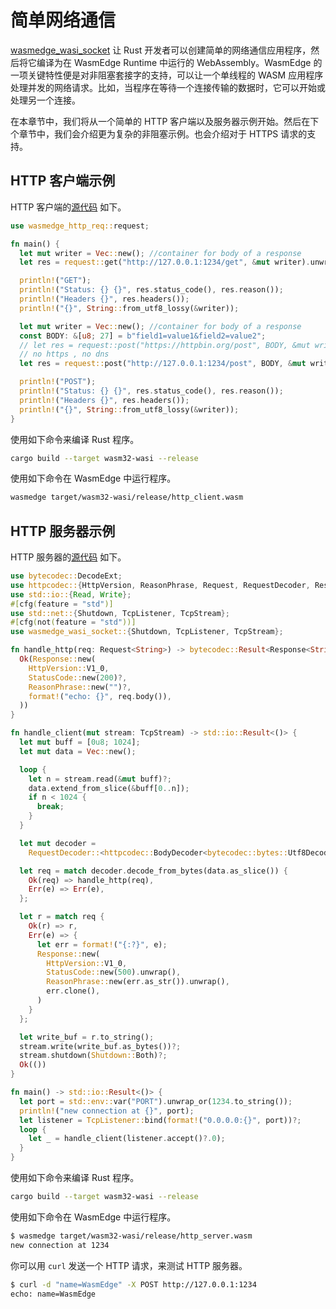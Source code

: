 # 简单网络通信

[wasmedge_wasi_socket](https://github.com/second-state/wasmedge_wasi_socket) 让 Rust 开发者可以创建简单的网络通信应用程序，然后将它编译为在 WasmEdge Runtime 中运行的 WebAssembly。WasmEdge 的一项关键特性便是对非阻塞套接字的支持，可以让一个单线程的 WASM 应用程序处理并发的网络请求。比如，当程序在等待一个连接传输的数据时，它可以开始或处理另一个连接。

在本章节中，我们将从一个简单的 HTTP 客户端以及服务器示例开始。然后在下个章节中，我们会介绍更为复杂的非阻塞示例。也会介绍对于 HTTPS 请求的支持。

## HTTP 客户端示例

HTTP 客户端的[源代码](https://github.com/second-state/wasmedge_wasi_socket/tree/main/examples/http_client) 如下。

```rust
use wasmedge_http_req::request;

fn main() {
  let mut writer = Vec::new(); //container for body of a response
  let res = request::get("http://127.0.0.1:1234/get", &mut writer).unwrap();

  println!("GET");
  println!("Status: {} {}", res.status_code(), res.reason());
  println!("Headers {}", res.headers());
  println!("{}", String::from_utf8_lossy(&writer));

  let mut writer = Vec::new(); //container for body of a response
  const BODY: &[u8; 27] = b"field1=value1&field2=value2";
  // let res = request::post("https://httpbin.org/post", BODY, &mut writer).unwrap();
  // no https , no dns
  let res = request::post("http://127.0.0.1:1234/post", BODY, &mut writer).unwrap();

  println!("POST");
  println!("Status: {} {}", res.status_code(), res.reason());
  println!("Headers {}", res.headers());
  println!("{}", String::from_utf8_lossy(&writer));
}
```

使用如下命令来编译 Rust 程序。

```bash
cargo build --target wasm32-wasi --release
```

使用如下命令在 WasmEdge 中运行程序。

```bash
wasmedge target/wasm32-wasi/release/http_client.wasm
```

## HTTP 服务器示例

HTTP 服务器的[源代码](https://github.com/second-state/wasmedge_wasi_socket/tree/main/examples/http_server) 如下。

```rust
use bytecodec::DecodeExt;
use httpcodec::{HttpVersion, ReasonPhrase, Request, RequestDecoder, Response, StatusCode};
use std::io::{Read, Write};
#[cfg(feature = "std")]
use std::net::{Shutdown, TcpListener, TcpStream};
#[cfg(not(feature = "std"))]
use wasmedge_wasi_socket::{Shutdown, TcpListener, TcpStream};

fn handle_http(req: Request<String>) -> bytecodec::Result<Response<String>> {
  Ok(Response::new(
    HttpVersion::V1_0,
    StatusCode::new(200)?,
    ReasonPhrase::new("")?,
    format!("echo: {}", req.body()),
  ))
}

fn handle_client(mut stream: TcpStream) -> std::io::Result<()> {
  let mut buff = [0u8; 1024];
  let mut data = Vec::new();

  loop {
    let n = stream.read(&mut buff)?;
    data.extend_from_slice(&buff[0..n]);
    if n < 1024 {
      break;
    }
  }

  let mut decoder =
    RequestDecoder::<httpcodec::BodyDecoder<bytecodec::bytes::Utf8Decoder>>::default();

  let req = match decoder.decode_from_bytes(data.as_slice()) {
    Ok(req) => handle_http(req),
    Err(e) => Err(e),
  };

  let r = match req {
    Ok(r) => r,
    Err(e) => {
      let err = format!("{:?}", e);
      Response::new(
        HttpVersion::V1_0,
        StatusCode::new(500).unwrap(),
        ReasonPhrase::new(err.as_str()).unwrap(),
        err.clone(),
      )
    }
  };

  let write_buf = r.to_string();
  stream.write(write_buf.as_bytes())?;
  stream.shutdown(Shutdown::Both)?;
  Ok(())
}

fn main() -> std::io::Result<()> {
  let port = std::env::var("PORT").unwrap_or(1234.to_string());
  println!("new connection at {}", port);
  let listener = TcpListener::bind(format!("0.0.0.0:{}", port))?;
  loop {
    let _ = handle_client(listener.accept()?.0);
  }
}
```

使用如下命令来编译 Rust 程序。

```bash
cargo build --target wasm32-wasi --release
```

使用如下命令在 WasmEdge 中运行程序。

```bash
$ wasmedge target/wasm32-wasi/release/http_server.wasm
new connection at 1234
```

你可以用 `curl` 发送一个 HTTP 请求，来测试 HTTP 服务器。

```bash
$ curl -d "name=WasmEdge" -X POST http://127.0.0.1:1234
echo: name=WasmEdge
```

